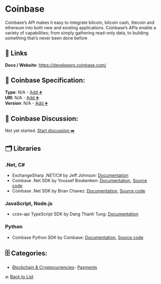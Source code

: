 # Coinbase

Coinbase’s API makes it easy to integrate bitcoin, bitcoin cash, litecoin and ethereum into both new and existing applications. 
Coinbase’s APIs enable a variety of capabilities; from simply gathering read-only data, to building something that’s never been done before

##  🔗 Links
**Docs / Website**: https://developers.coinbase.com/

## 🧬 Coinbase Specification:
**Type**: N/A - [Add ➕](https://github.com/apis-list/apis-list/edit/main/apis/coinbase/coinbase.yaml)  
**URI**: N/A - [Add ➕](https://github.com/apis-list/apis-list/edit/main/apis/coinbase/coinbase.yaml)  
**Version**: N/A - [Add ➕](https://github.com/apis-list/apis-list/edit/main/apis/coinbase/coinbase.yaml)

## 💬 Coinbase Discussion:
Not yet started. [Start discussion ➡️](https://github.com/apis-list/apis-list/discussions/new)

## 🗂️ Libraries
### .Net, C#
- ExchangeSharp .NET/C# by Jeff Johnson: [Documentation](https://github.com/jjxtra/ExchangeSharp)
- Coinbase .Net SDK by Youssef Boukenken: [Documentation](https://github.com/sefbkn/Coinbase.NET/blob/master/README.md), [Source code](https://github.com/sefbkn/Coinbase.NET)
- Coinbase .Net SDK by Brian Chavez: [Documentation](https://developers.coinbase.com/docs/wallet/client-libraries), [Source code](https://github.com/bchavez/Coinbase)
### JavaScript, Node.js
- ccex-api TypeScript SDK by Dang Thanh Tung: [Documentation](https://github.com/dang1412/ccex-api)
### Python
- Coinbase Python SDK by Coinbase: [Documentation](https://developers.coinbase.com/api/v2#official-client-libraries), [Source code](https://github.com/coinbase/coinbase-python)


## 🗄️ Categories:
- [Blockchain & Cryptocurrencies](https://github.com/apis-list/apis-list#blockchain--cryptocurrencies-)- [Payments](https://github.com/apis-list/apis-list#payments-)

🔙  [Back to List](https://github.com/apis-list/apis-list)

